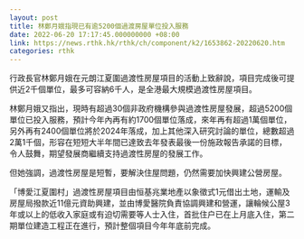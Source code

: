 ```yaml
---
layout: post
title: 林鄭月娥指現已有逾5200個過渡房屋單位投入服務
date: 2022-06-20 17:17:45.000000000 +08:00
link: https://news.rthk.hk/rthk/ch/component/k2/1653862-20220620.htm
categories: rthk
---
```


行政長官林鄭月娥在元朗江夏圍過渡性房屋項目的活動上致辭說，項目完成後可提供近2千個單位，最多可容納6千人，是全港最大規模過渡性房屋項目。

林鄭月娥又指出，現時有超過30個非政府機構參與過渡性房屋發展，超過5200個單位已投入服務，預計今年內再有約1700個單位落成，來年再有超過1萬個單位，另外再有2400個單位將於2024年落成，加上其他深入研究討論的單位，總數超過2萬1千個，形容在短短大半年間已達致去年發表最後一份施政報告承諾的目標，令人鼓舞，期望發展商繼續支持過渡性房屋的發展工作。

但她強調，過渡性房屋是短暫，要解決住屋問題，仍然需要加快興建公營房屋。

「博愛江夏圍村」過渡性房屋項目由恒基兆業地產以象徵式1元借出土地，運輸及房屋局撥款近11億元資助興建，並由博愛醫院負責協調興建和營運，讓輪候公屋3年或以上的低收入家庭或有迫切需要等人士入住，首批住户已在上月底入住，第二期單位建造工程正在進行，預計整個項目今年年底前完成。
